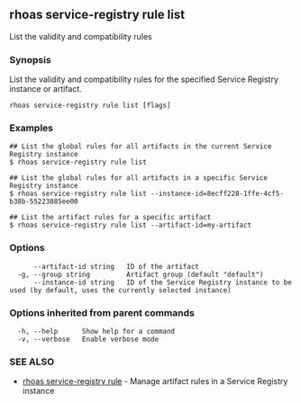 ## rhoas service-registry rule list

List the validity and compatibility rules

### Synopsis

List the validity and compatibility rules for the specified Service Registry instance or artifact.

```
rhoas service-registry rule list [flags]
```

### Examples

```
## List the global rules for all artifacts in the current Service Registry instance
$ rhoas service-registry rule list

## List the global rules for all artifacts in a specific Service Registry instance
$ rhoas service-registry rule list --instance-id=8ecff228-1ffe-4cf5-b38b-55223885ee00

## List the artifact rules for a specific artifact
$ rhoas service-registry rule list --artifact-id=my-artifact

```

### Options

```
      --artifact-id string   ID of the artifact
  -g, --group string         Artifact group (default "default")
      --instance-id string   ID of the Service Registry instance to be used (by default, uses the currently selected instance)
```

### Options inherited from parent commands

```
  -h, --help      Show help for a command
  -v, --verbose   Enable verbose mode
```

### SEE ALSO

* [rhoas service-registry rule](rhoas_service-registry_rule.md)	 - Manage artifact rules in a Service Registry instance

